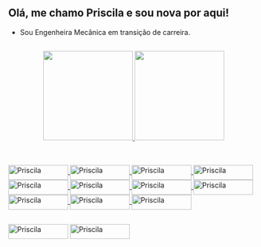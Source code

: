 ## Olá, me chamo Priscila e sou nova por aqui!

- Sou Engenheira Mecânica em transição de carreira.

##

<div align="center">

  <a href="https://github.com/PriscilaCSouza">
  <img height="180em" src="https://github-readme-stats.vercel.app/api?username=PriscilaCSouza&show_icons=true&theme=dracula&include_all_commits=true&count_private=true"/>
  <img height="180em" src="https://github-readme-stats.vercel.app/api/top-langs/?username=PriscilaCSouza&layout=compact&langs_count=7&theme=dracula"/>
  
</div>
  
 ##
  
<div style="display: inline_block"><br>

  <img align="center" alt="Priscila" height="30" width="120" src="https://img.shields.io/badge/OpenJDK-ED8B00?style=for-the-badge&logo=openjdk&logoColor=white">
  <img align="center" alt="Priscila" height="30" width="120" src="https://img.shields.io/badge/Python-FFD43B?style=for-the-badge&logo=python&logoColor=blue">
  <img align="center" alt="Priscila" height="30" width="120" src="https://img.shields.io/badge/Microsoft_SQL_Server-CC2927?style=for-the-badge&logo=microsoft-sql-server&logoColor=white">
  <img align="center" alt="Priscila" height="30" width="120" src="https://img.shields.io/badge/MySQL-005C84?style=for-the-badge&logo=mysql&logoColor=white">
  <img align="center" alt="Priscila" height="30" width="120" src="https://img.shields.io/badge/Eclipse-2C2255?style=for-the-badge&logo=eclipse&logoColor=white">
  <img align="center" alt="Priscila" height="30" width="120" src="https://img.shields.io/badge/Pandas-2C2D72?style=for-the-badge&logo=pandas&logoColor=white">
  <img align="center" alt="Priscila" height="30" width="120" src="https://img.shields.io/badge/Numpy-777BB4?style=for-the-badge&logo=numpy&logoColor=white">
  <img align="center" alt="Priscila" height="30" width="120" src="https://img.shields.io/badge/SAP-0FAAFF?style=for-the-badge&logo=sap&logoColor=white">
  <img align="center" alt="Priscila" height="30" width="120" src="https://img.shields.io/badge/PowerBI-F2C811?style=for-the-badge&logo=Power%20BI&logoColor=white">
  <img align="center" alt="Priscila" height="30" width="120" src="https://img.shields.io/badge/GitHub-100000?style=for-the-badge&logo=github&logoColor=white">
  <img align="center" alt="Priscila" height="30" width="120" src="https://img.shields.io/badge/Trello-0052CC?style=for-the-badge&logo=trello&logoColor=white">
  
</div>
  
  ##
 
  <a href = "mailto:priscyla.souza@hotmail.com"><img align="center" alt="Priscila" height="30" width="120" src="https://img.shields.io/static/v1?style=for-the-badge&message=Microsoft+Outlook&color=0078D4&logo=Microsoft+Outlook&logoColor=FFFFFF&label=" target="_blank"></a> 
  <a href="https://www.linkedin.com/in/prisciladsouza"><img align="center" alt="Priscila" height="30" width="120" src="https://img.shields.io/badge/LinkedIn-0077B5?style=for-the-badge&logo=linkedin&logoColor=white" target="_blank"></a>
